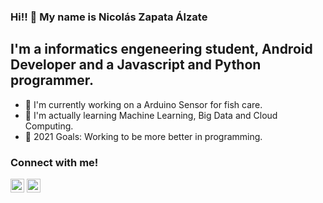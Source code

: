 ### Hi!! 👋 My name is Nicolás Zapata Álzate

## I'm a informatics engeneering student, Android Developer and a Javascript and Python programmer.

- 🔭 I'm currently working on a Arduino Sensor for fish care.
- 🌱 I'm actually learning Machine Learning, Big Data and Cloud Computing.
- 🎒 2021 Goals: Working to be more better in programming.

### Connect with me!

[<img alight="left" alt="Nicolás Zapata | Twitter" width="22px" src="https://cdn.jsdelivr.net/npm/simple-icons@3.0.1/icons/twitter.svg"/>](https://twitter.com/niczapata12)
[<img alight="left" alt="Nicolás Zapata | Linkedin" width="22px" src="https://cdn.jsdelivr.net/npm/simple-icons@3.0.1/icons/linkedin.svg"/>](https://www.linkedin.com/in/nicolás-zapata-álzate-765b1216b)
